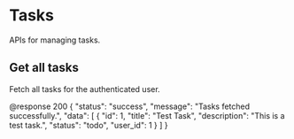# Tasks

APIs for managing tasks.

## Get all tasks

Fetch all tasks for the authenticated user.

@response 200 {
  "status": "success",
  "message": "Tasks fetched successfully.",
  "data": [
    {
      "id": 1,
      "title": "Test Task",
      "description": "This is a test task.",
      "status": "todo",
      "user_id": 1
    }
  ]
}
